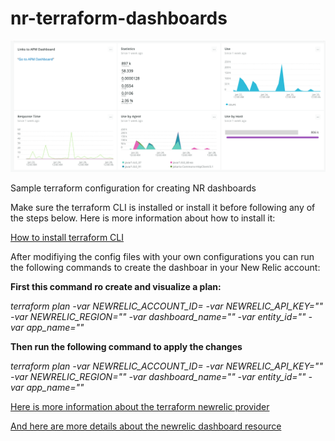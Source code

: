 # nr-terraform-dashboards

[![Sample Dashboard](https://github.com/edisoncastro01/nr-terraform-dashboards/blob/master/Screenshots/SampleDashboard.png)](https://github.com/edisoncastro01/nr-terraform-dashboards)

Sample terraform configuration for creating NR dashboards

Make sure the terraform CLI is installed or install it before following any of the steps below. Here is more information about how to install it:

[How to install terraform CLI](https://learn.hashicorp.com/tutorials/terraform/install-cli)


After modifiying the config files with your own configurations you can run the following commands to create the dashboar in your New Relic account:

**First this command ro create and visualize a plan:**

*terraform plan -var NEWRELIC_ACCOUNT_ID=<Your Account RPM ID> -var NEWRELIC_API_KEY="<YOu NR user Admin API Key>" -var NEWRELIC_REGION="<US or EU>" -var dashboard_name="<Your Dashboard Name>" -var entity_id="<Entity ID if applicable>" -var app_name="<You APM App Name if Applicable>"*

**Then run the following command to apply the changes**

*terraform plan -var NEWRELIC_ACCOUNT_ID=<Your Account RPM ID> -var NEWRELIC_API_KEY="<YOu NR user Admin API Key>" -var NEWRELIC_REGION="<US or EU>" -var dashboard_name="<Your Dashboard Name>" -var entity_id="<Entity ID if applicable>" -var app_name="<You APM App Name if Applicable>"*
  
  
[Here is more information about the terraform newrelic provider](https://registry.terraform.io/providers/newrelic/newrelic/latest/docs)

[And here are more details about the newrelic dashboard resource](https://registry.terraform.io/providers/newrelic/newrelic/latest/docs/resources/dashboard)


